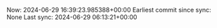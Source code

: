 Now: 2024-06-29 16:39:23.985388+00:00 Earliest commit since sync: None Last sync: 2024-06-29 06:13:21+00:00
